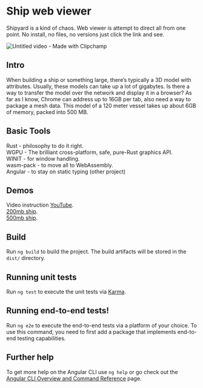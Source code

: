 # Ship web viewer

Shipyard is a kind of chaos. Web viewer is attempt to direct all from one point. No install, no files, no versions just click the link and see.

![Untitled video - Made with Clipchamp](https://github.com/skokovin/putout/assets/13080037/514d2e2b-2522-4032-9699-3133bf80d14b)


## Intro

When building a ship or something large, there’s typically a 3D model with attributes. Usually, these models can take up a lot of gigabytes. Is there a way to transfer the model over the network and display it in a browser? As far as I know, Chrome can address up to 16GB per tab, also need a way to package a mesh data. This model of a 120 meter vessel takes up about 6GB of memory, packed into 500 MB.

## Basic Tools

Rust - philosophy to do it right. </br>
WGPU - The brilliant cross-platform, safe, pure-Rust graphics API.</br>
WINIT - for window handling.</br>
wasm-pack - to move all to WebAssembly.</br>
Angular - to stay on static typing (other project)

## Demos

Video instruction [YouTube](https://www.youtube.com/watch?v=E0fKqEAThts). </br>
[200mb ship](https://viewer004-8db15.web.app/). </br>
[500mb ship](https://viewer701-f462d.web.app/). </br>

## Build

Run `ng build` to build the project. The build artifacts will be stored in the `dist/` directory.

## Running unit tests

Run `ng test` to execute the unit tests via [Karma](https://karma-runner.github.io).

## Running end-to-end tests!


Run `ng e2e` to execute the end-to-end tests via a platform of your choice. To use this command, you need to first add a package that implements end-to-end testing capabilities.

## Further help

To get more help on the Angular CLI use `ng help` or go check out the [Angular CLI Overview and Command Reference](https://angular.io/cli) page.
